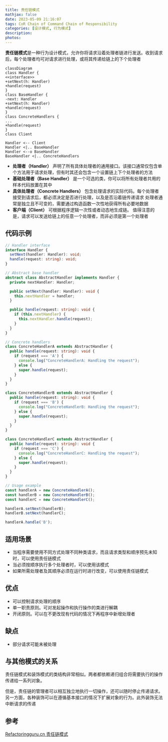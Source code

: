 ```yaml
---
title: 责任链模式
mathjax: false
date: 2023-05-09 21:16:07
tags: CoR Chain of Command Chain of Responsibility
categories: [设计模式, 行为模式]
description:
photos:
---
```


**责任链模式**是一种行为设计模式，允许你将请求沿着处理者链进行发送。收到请求后，每个处理者均可对请求进行处理，或将其传递给链上的下个处理者

```mermaid
classDiagram
class Handler {
<<interface>>
+setNext(h: Handler)
+handle(request)
}
class BaseHandler {
-next: Handler
+setNext(h: Handler)
+handle(request)
}
class ConcreteHandlers {
...
+handle(request)
}
class Client

Handler <-- Client
Handler <|.. BaseHandler
Handler <--o BaseHandler
BaseHandler <|.. ConcreteHandlers
```

<!--more-->

- **处理者（Handler）** 声明了所有具体处理者的通用接口。该接口通常仅包含单个方法用于请求处理，但有时其还会包含一个设置链上下个处理者的方法
- **基础处理者（Base Handler）** 是一个可选的类，你可以将所有处理者共用的样本代码放置在其中
- **具体处理者（Concrete Handlers）** 包含处理请求的实际代码。每个处理者接受到请求后，都必须决定是否进行处理，以及是否沿着链传递请求
 处理者通常是独立且不可变的，需要通过构造函数一次性地获得所有必要地数据
- **客户端（Client）** 可根据程序逻辑一次性或者动态地生成链。
  值得注意的是，请求可以发送给链上的任意一个处理者，而非必须是第一个处理者

## 代码示例

```typescript
// Handler interface
interface Handler {
  setNext(handler: Handler): void;
  handle(request: string): void;
}

// Abstract base handler
abstract class AbstractHandler implements Handler {
  private nextHandler: Handler;

  public setNext(handler: Handler): void {
    this.nextHandler = handler;
  }

  public handle(request: string): void {
    if (this.nextHandler) {
      this.nextHandler.handle(request);
    }
  }
}

// Concrete handlers
class ConcreteHandlerA extends AbstractHandler {
  public handle(request: string): void {
    if (request === 'A') {
      console.log("ConcreteHandlerA: Handling the request");
    } else {
      super.handle(request);
    }
  }
}

class ConcreteHandlerB extends AbstractHandler {
  public handle(request: string): void {
    if (request === 'B') {
      console.log("ConcreteHandlerB: Handling the request");
    } else {
      super.handle(request);
    }
  }
}

class ConcreteHandlerC extends AbstractHandler {
  public handle(request: string): void {
    if (request === 'C') {
      console.log("ConcreteHandlerC: Handling the request");
    } else {
      super.handle(request);
    }
  }
}

// Usage example
const handlerA = new ConcreteHandlerA();
const handlerB = new ConcreteHandlerB();
const handlerC = new ConcreteHandlerC();

handlerA.setNext(handlerB);
handlerB.setNext(handlerC);

handlerA.handle('B');
```

## 适用场景

- 当程序需要使用不同方式处理不同种类请求，而且请求类型和顺序预先未知时，可以使用责任链模式
- 当必须按顺序执行多个处理者时，可以使用该模式
- 如果所需处理者及其顺序必须在运行时进行改变，可以使用责任链模式

## 优点

- 可以控制请求处理的顺序
- 单一职责原则。可对发起操作和执行操作的类进行解耦
- 开闭原则。可以在不更改现有代码的情况下再程序中新增处理者

## 缺点

- 部分请求可能未被处理

## 与其他模式的关系

责任链模式和装饰模式的类结构非常相似。两者都依赖递归组合将需要执行的操作传递给一系列对象。

但是，责任链的管理者可以相互独立地执行一切操作，还可以随时停止传递请求。另一方面，各种装饰可以在遵循基本接口的情况下扩展对象的行为。此外装饰无法中断请求的传递

## 参考

[Refactoringguru.cn 责任链模式](https://refactoringguru.cn/design-patterns/chain-of-responsibility)
